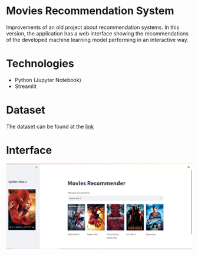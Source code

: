 # Movies Recommendation System

Improvements of an old project about recommendation systems. In this version, the application has a web interface showing the recommendations of the developed machine learning model performing in an interactive way.

# Technologies

* Python (Jupyter Notebook)
* Streamlit

# Dataset

The dataset can be found at the <a href='https://www.kaggle.com/datasets/tmdb/tmdb-movie-metadata'>link</a>

# Interface

<img src=/sample.PNG></img>
